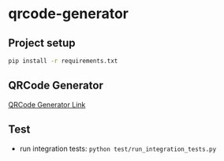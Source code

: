 # qrcode-generator

## Project setup

```bash
pip install -r requirements.txt
```

## QRCode Generator

[QRCode Generator Link](https://qrcode.piusdev.com)

## Test

- run integration tests: `python test/run_integration_tests.py`
